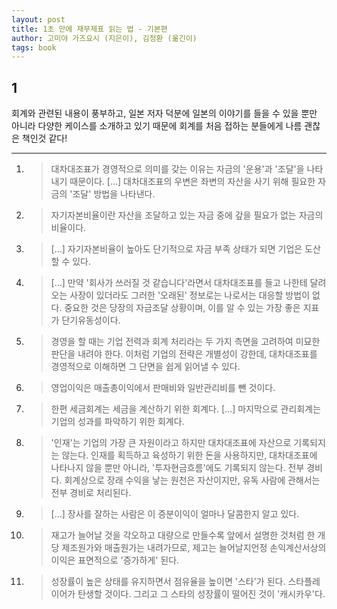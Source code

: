 ```yaml
---
layout: post
title: 1초 만에 재무제표 읽는 법 - 기본편
author: 고미야 가즈요시 (지은이), 김정환 (옮긴이)
tags: book
---
```


## 1
회계와 관련된 내용이 풍부하고, 일본 저자 덕분에 일본의 이야기를 들을 수 있을 뿐만 아니라 다양한 케이스를 소개하고 있기 때문에 회계를 처음 접하는 분들에게 나름 괜찮은 책인것 같다!

----

1. > 대차대조표가 경영적으로 의미를 갖는 이유는 자금의 '운용'과 '조달'을 나타내기 때문이다. [...] 대차대조표의 우변은 좌변의 자산을 사기 위해 필요한 자금의 '조달' 방법을 나타낸다.

2. > 자기자본비율이란 자산을 조달하고 있는 자금 중에 갚을 필요가 없는 자금의 비율이다.

3. > [...] 자기자본비율이 높아도 단기적으로 자금 부족 상태가 되면 기업은 도산할 수 있다.

4. > [...] 만약 '회사가 쓰러질 것 같습니다'라면서 대차대조표를 들고 나한테 달려오는 사장이 있더라도 그러한 '오래된' 정보로는 나로서는 대응할 방법이 없다. 중요한 것은 당장의 자금조달 상황이며, 이를 알 수 있는 가장 좋은 지표가 단기유동성이다.

5. > 경영을 할 때는 기업 전력과 회계 처리라는 두 가지 측면을 고려하여 미묘한 판단을 내려야 한다. 이처럼 기업의 전략은 개별성이 강한데, 대차대조표를 경영적으로 이해하면 그 단면을 쉽게 읽어낼 수 있다.

6. > 영업이익은 매출총이익에서 판매비와 일반관리비를 뺀 것이다.

7. > 한편 세금회계는 세금을 계산하기 위한 회계다. [...] 마지막으로 관리회계는 기업의 성과를 파악하기 위한 회계다.

8. > '인재'는 기업의 가장 큰 자원이라고 하지만 대차대조표에 자산으로 기록되지는 않는다. 인재를 획득하고 육성하기 위한 돈을 사용하지만, 대차대조표에 나타나지 않을 뿐만 아니라, '투자현금흐름'에도 기록되지 않는다. 전부 경비다. 회계상으로 장래 수익을 낳는 원천은 자산이지만, 유독 사람에 관해서는 전부 경비로 처리된다.

9. > [...] 장사를 잘하는 사람은 이 증분이익이 얼마나 달콤한지 알고 있다.

10. > 재고가 늘어날 것을 각오하고 대량으로 만들수록 앞에서 설명한 것처럼 한 개당 제조원가와 매출원가는 내려가므로, 제고는 늘어날지언정 손익계산서상의 이익은 표면적으로 '증가하게' 된다.

11. > 성장률이 높은 상태를 유지하면서 점유율을 높이면 '스타'가 된다. 스타플레이어가 탄생할 것이다. 그리고 그 스타의 성장률이 떨어진 것이 '캐시카우'다.